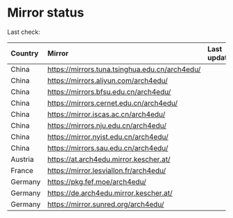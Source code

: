 <script src="./time.js"></script>
# Mirror status
Last check: <script type="text/javascript">localize(1708507193.4539437);</script>

|Country|Mirror|Last update|
|:------|:-----|:----------|
|China|https://mirrors.tuna.tsinghua.edu.cn/arch4edu/|<script type="text/javascript">localize(1708453978);</script>|
|China|https://mirrors.aliyun.com/arch4edu/|<script type="text/javascript">localize(1708497038);</script>|
|China|https://mirrors.bfsu.edu.cn/arch4edu/|<script type="text/javascript">localize(1708453978);</script>|
|China|https://mirrors.cernet.edu.cn/arch4edu/|<script type="text/javascript">localize(1708453978);</script>|
|China|https://mirror.iscas.ac.cn/arch4edu/|<script type="text/javascript">localize(1708453978);</script>|
|China|https://mirrors.nju.edu.cn/arch4edu/|<script type="text/javascript">localize(1708453978);</script>|
|China|https://mirror.nyist.edu.cn/arch4edu/|<script type="text/javascript">localize(1708453978);</script>|
|China|https://mirrors.sau.edu.cn/arch4edu/|<script type="text/javascript">localize(1708453978);</script>|
|Austria|https://at.arch4edu.mirror.kescher.at/|<script type="text/javascript">localize(1708497038);</script>|
|France|https://mirror.lesviallon.fr/arch4edu/|<script type="text/javascript">localize(1708453978);</script>|
|Germany|https://pkg.fef.moe/arch4edu/|<script type="text/javascript">localize(1708497038);</script>|
|Germany|https://de.arch4edu.mirror.kescher.at/|<script type="text/javascript">localize(1708497038);</script>|
|Germany|https://mirror.sunred.org/arch4edu/|<script type="text/javascript">localize(1708497038);</script>|

<script src="./tablefilter/tablefilter.js"></script>
<script src="./table.js"></script>